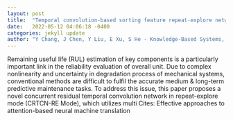 ```yaml
---
layout: post
title:  "Temporal convolution-based sorting feature repeat-explore network combining with multi-band information for remaining useful life estimation of equipment"
date:   2022-05-12 04:06:18 -0400
categories: jekyll update
author: "Y Chang, J Chen, Y Liu, E Xu, S He - Knowledge-Based Systems, 2022"
---
```

Remaining useful life (RUL) estimation of key components is a particularly important link in the reliability evaluation of overall unit. Due to complex nonlinearity and uncertainty in degradation process of mechanical systems, conventional methods are difficult to fulfil the accurate medium & long-term predictive maintenance tasks. To address this issue, this paper proposes a novel concurrent residual temporal convolution network in repeat-explore mode (CRTCN-RE Mode), which utilizes multi Cites: Effective approaches to attention-based neural machine translation